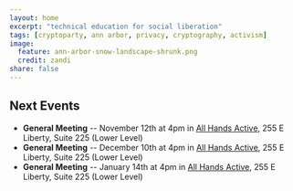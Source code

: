```yaml
---
layout: home
excerpt: "technical education for social liberation"
tags: [cryptoparty, ann arbor, privacy, cryptography, activism]
image:
  feature: ann-arbor-snow-landscape-shrunk.png
  credit: zandi
share: false
---
```


## Next Events
* **General Meeting** -- November 12th at 4pm in [All Hands Active][aha],
255 E Liberty, Suite 225 (Lower Level)
* **General Meeting** -- December 10th at 4pm in [All Hands Active][aha],
255 E Liberty, Suite 225 (Lower Level)
* **General Meeting** -- January 14th at 4pm in [All Hands Active][aha],
255 E Liberty, Suite 225 (Lower Level)

[aha]: http://www.allhandsactive.org/
